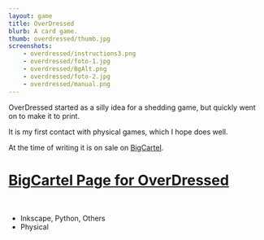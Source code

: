 ```yaml
---
layout: game
title: OverDressed
blurb: A card game.
thumb: overdressed/thumb.jpg
screenshots:
    - overdressed/instructions3.png
    - overdressed/foto-1.jpg
    - overdressed/BgAlt.png
    - overdressed/foto-2.jpg
    - overdressed/manual.png
---
```


OverDressed started as a silly idea for a shedding game,
but quickly went on to make it to print.

It is my first contact with physical games, which I hope
does well.

At the time of writing it is on sale on [BigCartel][BC].

[BigCartel Page for OverDressed][buy]
===

<br>

- Inkscape, Python, Others
- Physical

[BC]: http://miguelmurca.bigcartel.com/
[buy]: http://miguelmurca.bigcartel.com/product/over-dressed